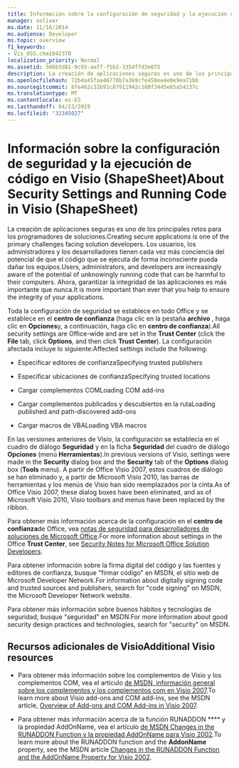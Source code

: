```yaml
---
title: Información sobre la configuración de seguridad y la ejecución de código en Visio (ShapeSheet)
manager: soliver
ms.date: 11/16/2014
ms.audience: Developer
ms.topic: overview
f1_keywords:
- Vis_DSS.chm1042370
localization_priority: Normal
ms.assetid: 506b3d81-9c93-aeff-f5b2-3354ffd3e075
description: La creación de aplicaciones seguras es uno de los principales retos para los programadores de soluciones. Los usuarios, los administradores y los desarrolladores tienen cada vez más conciencia del potencial de que el código que se ejecuta de forma inconsciente pueda dañar los equipos. Ahora, garantizar la integridad de las aplicaciones es más importante que nunca.
ms.openlocfilehash: 72b4a45faa46778b7a369cfe458ee4e0e9ea71bb
ms.sourcegitcommit: 8fe462c32b91c87911942c188f3445e85a54137c
ms.translationtype: MT
ms.contentlocale: es-ES
ms.lasthandoff: 04/23/2019
ms.locfileid: "32345027"
---
```

# <a name="about-security-settings-and-running-code-in-visio-shapesheet"></a><span data-ttu-id="70305-105">Información sobre la configuración de seguridad y la ejecución de código en Visio (ShapeSheet)</span><span class="sxs-lookup"><span data-stu-id="70305-105">About Security Settings and Running Code in Visio (ShapeSheet)</span></span>

 <span data-ttu-id="70305-106">La creación de aplicaciones seguras es uno de los principales retos para los programadores de soluciones.</span><span class="sxs-lookup"><span data-stu-id="70305-106">Creating secure applications is one of the primary challenges facing solution developers.</span></span> <span data-ttu-id="70305-107">Los usuarios, los administradores y los desarrolladores tienen cada vez más conciencia del potencial de que el código que se ejecuta de forma inconsciente pueda dañar los equipos.</span><span class="sxs-lookup"><span data-stu-id="70305-107">Users, administrators, and developers are increasingly aware of the potential of unknowingly running code that can be harmful to their computers.</span></span> <span data-ttu-id="70305-108">Ahora, garantizar la integridad de las aplicaciones es más importante que nunca.</span><span class="sxs-lookup"><span data-stu-id="70305-108">It is more important than ever that you help to ensure the integrity of your applications.</span></span> 
  
<span data-ttu-id="70305-109">Toda la configuración de seguridad se establece en todo Office y se establece en el **centro de confianza** (haga clic en la pestaña **archivo** , haga clic en **Opciones**y, a continuación, haga clic en **centro de confianza**).</span><span class="sxs-lookup"><span data-stu-id="70305-109">All security settings are Office-wide and are set in the **Trust Center** (click the **File** tab, click **Options**, and then click **Trust Center**).</span></span> <span data-ttu-id="70305-110">La configuración afectada incluye lo siguiente:</span><span class="sxs-lookup"><span data-stu-id="70305-110">Affected settings include the following:</span></span>
  
- <span data-ttu-id="70305-111">Especificar editores de confianza</span><span class="sxs-lookup"><span data-stu-id="70305-111">Specifying trusted publishers</span></span>
    
- <span data-ttu-id="70305-112">Especificar ubicaciones de confianza</span><span class="sxs-lookup"><span data-stu-id="70305-112">Specifying trusted locations</span></span>
    
- <span data-ttu-id="70305-113">Cargar complementos COM</span><span class="sxs-lookup"><span data-stu-id="70305-113">Loading COM add-ins</span></span> 
    
- <span data-ttu-id="70305-114">Cargar complementos publicados y descubiertos en la ruta</span><span class="sxs-lookup"><span data-stu-id="70305-114">Loading published and path-discovered add-ons</span></span>
    
- <span data-ttu-id="70305-115">Cargar macros de VBA</span><span class="sxs-lookup"><span data-stu-id="70305-115">Loading VBA macros</span></span>
    
<span data-ttu-id="70305-116">En las versiones anteriores de Visio, la configuración se establecía en el cuadro de diálogo **Seguridad** y en la ficha **Seguridad** del cuadro de diálogo **Opciones** (menú **Herramientas**).</span><span class="sxs-lookup"><span data-stu-id="70305-116">In previous versions of Visio, settings were made in the **Security** dialog box and the **Security** tab of the **Options** dialog box (**Tools** menu).</span></span> <span data-ttu-id="70305-117">A partir de Office Visio 2007, estos cuadros de diálogo se han eliminado y, a partir de Microsoft Visio 2010, las barras de herramientas y los menús de Visio han sido reemplazados por la cinta.</span><span class="sxs-lookup"><span data-stu-id="70305-117">As of Office Visio 2007, these dialog boxes have been eliminated, and as of Microsoft Visio 2010, Visio toolbars and menus have been replaced by the ribbon.</span></span> 
  
<span data-ttu-id="70305-118">Para obtener más información acerca de la configuración en el **centro de confianza**de Office, vea [notas de seguridad para desarrolladores de soluciones de Microsoft Office](https://msdn.microsoft.com/en-us/library/aa433259.aspx).</span><span class="sxs-lookup"><span data-stu-id="70305-118">For more information about settings in the Office **Trust Center**, see [Security Notes for Microsoft Office Solution Developers](https://msdn.microsoft.com/en-us/library/aa433259.aspx).</span></span>
  
 <span data-ttu-id="70305-119">Para obtener información sobre la firma digital del código y las fuentes y editores de confianza, busque "firmar código" en MSDN, el sitio web de Microsoft Developer Network.</span><span class="sxs-lookup"><span data-stu-id="70305-119">For information about digitally signing code and trusted sources and publishers, search for "code signing" on MSDN, the Microsoft Developer Network website.</span></span> 
  
<span data-ttu-id="70305-120">Para obtener más información sobre buenos hábitos y tecnologías de seguridad, busque "seguridad" en MSDN.</span><span class="sxs-lookup"><span data-stu-id="70305-120">For more information about good security design practices and technologies, search for "security" on MSDN.</span></span> 
  
## <a name="additional-visio-resources"></a><span data-ttu-id="70305-121">Recursos adicionales de Visio</span><span class="sxs-lookup"><span data-stu-id="70305-121">Additional Visio resources</span></span>

- <span data-ttu-id="70305-122">Para obtener más información sobre los complementos de Visio y los complementos COM, vea el artículo [de MSDN, información general sobre los complementos y los complementos com en Visio 2007](https://msdn.microsoft.com/library/bb851468.aspx).</span><span class="sxs-lookup"><span data-stu-id="70305-122">To learn more about Visio add-ons and COM add-ins, see the MSDN article, [Overview of Add-ons and COM Add-ins in Visio 2007](https://msdn.microsoft.com/library/bb851468.aspx).</span></span>
    
- <span data-ttu-id="70305-123">Para obtener más información acerca de la función RUNADDON \*\*\*\* y la propiedad AddOnName, vea el artículo [de MSDN Changes in the RUNADDON Function y la propiedad AddOnName para Visio 2002](https://msdn.microsoft.com/library/aa140368%28office.10%29.aspx).</span><span class="sxs-lookup"><span data-stu-id="70305-123">To learn more about the RUNADDON function and the **AddonName** property, see the MSDN article [Changes in the RUNADDON Function and the AddOnName Property for Visio 2002](https://msdn.microsoft.com/library/aa140368%28office.10%29.aspx).</span></span>
    

